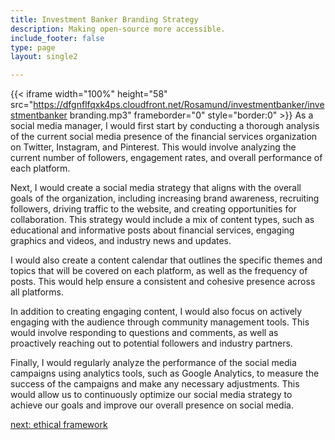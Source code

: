 ```yaml
---
title: Investment Banker Branding Strategy
description: Making open-source more accessible.
include_footer: false
type: page
layout: single2 

---
```


{{< iframe width="100%" height="58" src="https://dfgnflfqxk4ps.cloudfront.net/Rosamund/investmentbanker/investmentbanker branding.mp3" frameborder="0" style="border:0" >}}
As a social media manager, I would first start by conducting a thorough analysis of the current social media presence of the financial services organization on Twitter, Instagram, and Pinterest. This would involve analyzing the current number of followers, engagement rates, and overall performance of each platform.

Next, I would create a social media strategy that aligns with the overall goals of the organization, including increasing brand awareness, recruiting followers, driving traffic to the website, and creating opportunities for collaboration. This strategy would include a mix of content types, such as educational and informative posts about financial services, engaging graphics and videos, and industry news and updates.

I would also create a content calendar that outlines the specific themes and topics that will be covered on each platform, as well as the frequency of posts. This would help ensure a consistent and cohesive presence across all platforms.

In addition to creating engaging content, I would also focus on actively engaging with the audience through community management tools. This would involve responding to questions and comments, as well as proactively reaching out to potential followers and industry partners.

Finally, I would regularly analyze the performance of the social media campaigns using analytics tools, such as Google Analytics, to measure the success of the campaigns and make any necessary adjustments. This would allow us to continuously optimize our social media strategy to achieve our goals and improve our overall presence on social media.


<a href="https://workdojos.com/investmentbanker/ethics">next: ethical framework</a>
